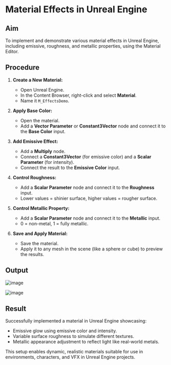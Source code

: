 # Material Effects in Unreal Engine

## Aim
To implement and demonstrate various material effects in Unreal Engine, including emissive, roughness, and metallic properties, using the Material Editor.

## Procedure

1. **Create a New Material:**
   - Open Unreal Engine.
   - In the Content Browser, right-click and select **Material**.
   - Name it `M_EffectsDemo`.

2. **Apply Base Color:**
   - Open the material.
   - Add a **Vector Parameter** or **Constant3Vector** node and connect it to the **Base Color** input.

3. **Add Emissive Effect:**
   - Add a **Multiply** node.
   - Connect a **Constant3Vector** (for emissive color) and a **Scalar Parameter** (for intensity).
   - Connect the result to the **Emissive Color** input.

4. **Control Roughness:**
   - Add a **Scalar Parameter** node and connect it to the **Roughness** input.
   - Lower values = shinier surface, higher values = rougher surface.

5. **Control Metallic Property:**
   - Add a **Scalar Parameter** node and connect it to the **Metallic** input.
   - 0 = non-metal, 1 = fully metallic.

6. **Save and Apply Material:**
   - Save the material.
   - Apply it to any mesh in the scene (like a sphere or cube) to preview the results.
  
     
## Output

![image](https://github.com/user-attachments/assets/903f240b-f9b7-4f2d-bf50-013ebebd7ea8)


![image](https://github.com/user-attachments/assets/3aaea163-8335-42c9-af3c-46adac71cb00)



## Result
Successfully implemented a material in Unreal Engine showcasing:
- Emissive glow using emissive color and intensity.
- Variable surface roughness to simulate different textures.
- Metallic appearance adjustment to reflect light like real-world metals.

This setup enables dynamic, realistic materials suitable for use in environments, characters, and VFX in Unreal Engine projects.
